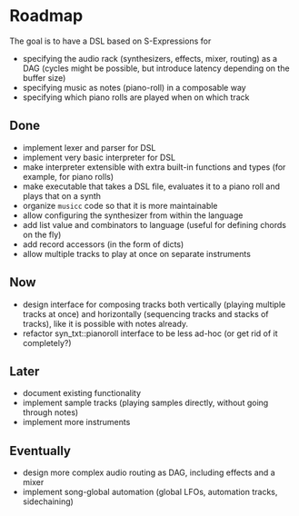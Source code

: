 # Roadmap

The goal is to have a DSL based on S-Expressions for

- specifying the audio rack (synthesizers, effects, mixer, routing) as a DAG (cycles might be possible, but introduce latency depending on the buffer size)
- specifying music as notes (piano-roll) in a composable way
- specifying which piano rolls are played when on which track

## Done

- implement lexer and parser for DSL
- implement very basic interpreter for DSL
- make interpreter extensible with extra built-in functions and types
  (for example, for piano rolls)
- make executable that takes a DSL file, evaluates it to a piano roll and plays that on a synth
- organize `musicc` code so that it is more maintainable
- allow configuring the synthesizer from within the language
- add list value and combinators to language (useful for defining chords on the fly)
- add record accessors (in the form of dicts)
- allow multiple tracks to play at once on separate instruments

## Now

- design interface for composing tracks both vertically (playing multiple tracks at once)
  and horizontally (sequencing tracks and stacks of tracks), like it is possible with notes already.
- refactor syn_txt::pianoroll interface to be less ad-hoc (or get rid of it completely?)

## Later

- document existing functionality
- implement sample tracks (playing samples directly, without going through notes)
- implement more instruments


## Eventually

- design more complex audio routing as DAG, including effects and a mixer
- implement song-global automation (global LFOs, automation tracks, sidechaining)
